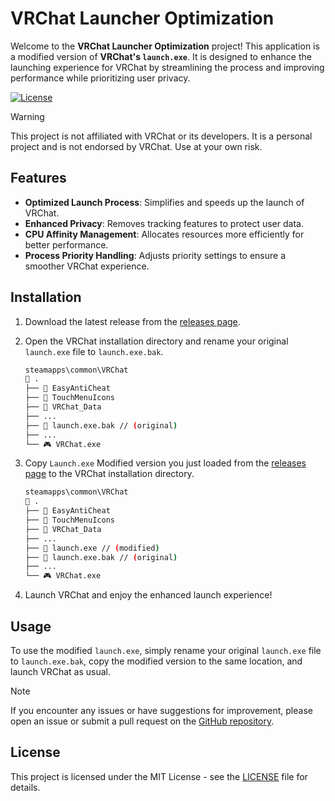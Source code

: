 # VRChat Launcher Optimization

Welcome to the **VRChat Launcher Optimization** project! This application is a modified version of **VRChat's `launch.exe`**. It is designed to enhance the launching experience for VRChat by streamlining the process and improving performance while prioritizing user privacy.

[![License](https://img.shields.io/badge/license-MIT-blue.svg)](LICENSE)

> [!WARNING]  
> This project is not affiliated with VRChat or its developers. It is a personal project and is not endorsed by VRChat. Use at your own risk.

## Features

- **Optimized Launch Process**: Simplifies and speeds up the launch of VRChat.
- **Enhanced Privacy**: Removes tracking features to protect user data.
- **CPU Affinity Management**: Allocates resources more efficiently for better performance.
- **Process Priority Handling**: Adjusts priority settings to ensure a smoother VRChat experience.

## Installation

1. Download the latest release from the [releases page](https://github.com/nestor-vrc/VRChat-Launcher/releases).
2. Open the VRChat installation directory and rename your original `launch.exe` file to `launch.exe.bak`.
   
   ```bash
   steamapps\common\VRChat
   📂 .
   ├── 📁 EasyAntiCheat
   ├── 📁 TouchMenuIcons
   ├── 📁 VRChat_Data
   ├── ...
   ├── 📄 launch.exe.bak // (original)
   ├── ...
   └── 🎮 VRChat.exe
   ```
3. Copy `Launch.exe` Modified version you just loaded from the [releases page](https://github.com/nestor-vrc/VRChat-Launcher/releases) to the VRChat installation directory.
   
   ```bash
   steamapps\common\VRChat
   📂 .
   ├── 📁 EasyAntiCheat
   ├── 📁 TouchMenuIcons
   ├── 📁 VRChat_Data
   ├── ...
   ├── 📄 launch.exe // (modified)
   ├── 📄 launch.exe.bak // (original)
   ├── ...
   └── 🎮 VRChat.exe
   ```

4. Launch VRChat and enjoy the enhanced launch experience!

## Usage

To use the modified `launch.exe`, simply rename your original `launch.exe` file to `launch.exe.bak`, copy the modified version to the same location, and launch VRChat as usual.

> [!NOTE]  
> If you encounter any issues or have suggestions for improvement, please open an issue or submit a pull request on the [GitHub repository](https://github.com/nestor-vrc/VRChat-Launcher).

## License

This project is licensed under the MIT License - see the [LICENSE](LICENSE) file for details.

